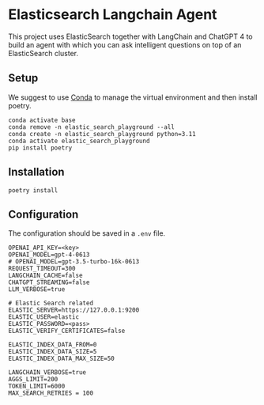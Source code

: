 # Elasticsearch Langchain Agent

This project uses ElasticSearch together with LangChain and ChatGPT 4 to build an agent with which you can ask intelligent questions on
top of an ElasticSearch cluster.

## Setup

We suggest to use [Conda](https://docs.conda.io/en/latest/) to manage the virtual environment and then install poetry.

```
conda activate base
conda remove -n elastic_search_playground --all
conda create -n elastic_search_playground python=3.11
conda activate elastic_search_playground
pip install poetry
``````

## Installation

```
poetry install
```

## Configuration

The configuration should be saved in a `.env` file.

```
OPENAI_API_KEY=<key>
OPENAI_MODEL=gpt-4-0613
# OPENAI_MODEL=gpt-3.5-turbo-16k-0613
REQUEST_TIMEOUT=300
LANGCHAIN_CACHE=false
CHATGPT_STREAMING=false
LLM_VERBOSE=true

# Elastic Search related
ELASTIC_SERVER=https://127.0.0.1:9200
ELASTIC_USER=elastic
ELASTIC_PASSWORD=<pass>
ELASTIC_VERIFY_CERTIFICATES=false

ELASTIC_INDEX_DATA_FROM=0
ELASTIC_INDEX_DATA_SIZE=5
ELASTIC_INDEX_DATA_MAX_SIZE=50

LANGCHAIN_VERBOSE=true
AGGS_LIMIT=200
TOKEN_LIMIT=6000
MAX_SEARCH_RETRIES = 100
```